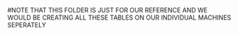 #NOTE THAT THIS FOLDER IS JUST FOR OUR REFERENCE AND WE WOULD BE CREATING ALL THESE TABLES ON OUR INDIVIDUAL MACHINES SEPERATELY
